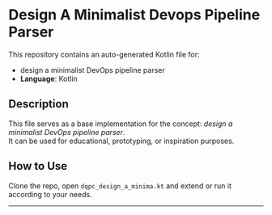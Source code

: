 # Design A Minimalist Devops Pipeline Parser

This repository contains an auto-generated Kotlin file for:

- design a minimalist DevOps pipeline parser
- **Language**: Kotlin

## Description

This file serves as a base implementation for the concept: *design a minimalist DevOps pipeline parser*.  
It can be used for educational, prototyping, or inspiration purposes.

## How to Use

Clone the repo, open `dqpc_design_a_minima.kt` and extend or run it according to your needs.

---


